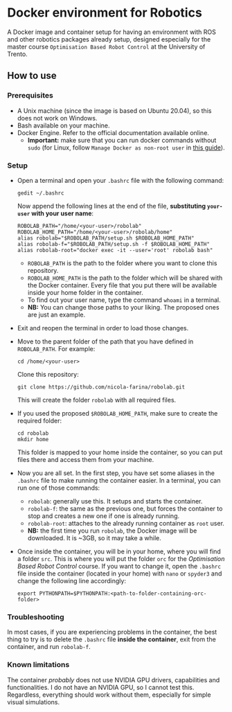 # Docker environment for Robotics
A Docker image and container setup for having an environment with ROS and other robotics packages already setup, designed especially for the master course `Optimisation Based Robot Control` at the University of Trento.

## How to use
### Prerequisites
- A Unix machine (since the image is based on Ubuntu 20.04), so this does not work on Windows.
- Bash available on your machine.
- Docker Engine. Refer to the official documentation available online.
  - **Important:** make sure that you can run docker commands without `sudo` (for Linux, follow `Manage Docker as non-root user` in [this guide](https://docs.docker.com/engine/install/linux-postinstall/)).
  
### Setup
- Open a terminal and open your `.bashrc` file with the following command:
  ```
  gedit ~/.bashrc
  ```
  Now append the following lines at the end of the file, **substituting `your-user` with your user name**:
  ```
  ROBOLAB_PATH="/home/<your-user>/robolab"
  ROBOLAB_HOME_PATH="/home/<your-user>/robolab/home"
  alias robolab="$ROBOLAB_PATH/setup.sh $ROBOLAB_HOME_PATH"
  alias robolab-f="$ROBOLAB_PATH/setup.sh -f $ROBOLAB_HOME_PATH"
  alias robolab-root="docker exec -it --user='root' robolab bash"
  ```
  - `ROBOLAB_PATH` is the path to the folder where you want to clone this repository.
  - `ROBOLAB_HOME_PATH` is the path to the folder which will be shared with the Docker container. Every file that you put there will be available inside your home folder in the container.
  - To find out your user name, type the command `whoami` in a terminal.
  - **NB:** You can change those paths to your liking. The proposed ones are just an example.
  
- Exit and reopen the terminal in order to load those changes.
  
- Move to the parent folder of the path that you have defined in `ROBOLAB_PATH`. For example:
  ```
  cd /home/<your-user>
  ```
  Clone this repository:
  ```
  git clone https://github.com/nicola-farina/robolab.git
  ```
  This will create the folder `robolab` with all required files.

- If you used the proposed `$ROBOLAB_HOME_PATH`, make sure to create the required folder:
  ```
  cd robolab
  mkdir home
  ```
  This folder is mapped to your home inside the container, so you can put files there and access them from your machine.

- Now you are all set. In the first step, you have set some aliases in the `.bashrc` file to make running the container easier. In a terminal, you can run one of those commands:
  - `robolab`: generally use this. It setups and starts the container.
  - `robolab-f`: the same as the previous one, but forces the container to stop and creates a new one if one is already running.
  - `robolab-root`: attaches to the already running container as `root` user.
  - **NB:** the first time you run `robolab`, the Docker image will be downloaded. It is ~3GB, so it may take a while.
  
- Once inside the container, you will be in your home, where you will find a folder `src`. This is where you will put the folder `orc` for the *Optimisation Based Robot Control* course. If you want to change it, open the `.bashrc` file inside the container (located in your home) with `nano` or `spyder3` and change the following line accordingly: 
  ```
  export PYTHONPATH=$PYTHONPATH:<path-to-folder-containing-orc-folder>
  ```

### Troubleshooting
In most cases, if you are experiencing problems in the container, the best thing to try is to delete the `.bashrc` file **inside the container**, exit from the container, and run `robolab-f`.

### Known limitations
The container *probably* does not use NVIDIA GPU drivers, capabilities and functionalities. I do not have an NVIDIA GPU, so I cannot test this. Regardless, everything should work without them, especially for simple visual simulations.
